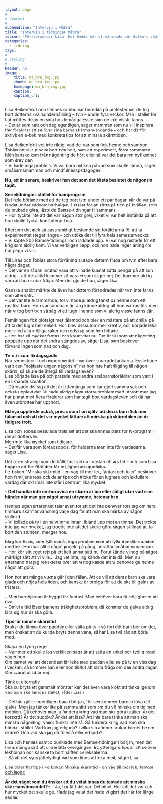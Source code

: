 ```yaml
---
layout: page
#
# Content
#
subheadline: "Intervju i Måbra"
title: "Intervju i tidningen Måbra"
teaser: "Föräldraskap: Lisa: Det hände när vi minskade vår dotters skärmtid"
categories:
  - tidning
tags:
#
# Styling
#
header: no
image:
    title: ma_bra_img.jpg
    thumb: ma_bra_img.jpg
    homepage: ma_bra_img.jpg
    caption:
    caption_url: 
---
```

Lisa Heikenfeldt och hennes sambo var beredda på protester när de tog bort dotterns kvällsunderhållning – tv:n – under fyra veckor. Men i stället för tjat möttes de av en sida hos femåriga Essie som de inte visste fanns.\
– Det är som natt och dag egentligen, säger mamman som nu vill inspirera fler föräldrar att se över sina barns skärmanvändande – och har därför skrivit en e-bok med konkreta tips för att minska skärmtiden.

Lisa Heikenfeldt vet inte riktigt vad det var som fick henne och sambon Tobias att vilja plocka bort tv:n helt, som ett experiment, förra sommaren. Idén kanske kom från någonting de hört eller så var det bara ren nyfikenhet som drev den.\
– Vi hade inga problem. Vi var bara nyfikna på vad som skulle hända, säger småbarnsmamman och mindfulnesspedagogen.

**Nu, ett år senare, beskriver hon det som det bästa beslutet de någonsin tagit.**

**Serietidningar i stället för barnprogram**\
Det hela började med att de tog bort tv:n under ett par dagar, när de var på landet under midsommarhelgen. I stället för att sätta på tv:n på kvällen, som de brukade göra, läste de Bamse-tidningar tillsammans.\
– Hon tyckte inte att det var någon stor grej, vilket vi var helt inställda på att hon skulle tycka, konstaterar Lisa.

Eftersom det gick så pass smidigt bestämde sig föräldrarna för att ta experimentet steget längre – och utöka det till fyra hela semesterveckor.\
– Vi köpte 200 Bamse-tidningar och laddade upp. Vi var nog rustade för ett krig som aldrig kom. Vi var verkligen pepp, och hon hade ingen aning om hur pepp vi var.

Till Lisas och Tobias stora förvåning slutade dottern fråga om tv:n efter bara några dagar.\
– Det var en sådan inrutad vana att vi hade kunnat sätta pengar på att hon aldrig... att det alltid kommer att vara vi som säger nej. Det kommer aldrig vara att hon slutar fråga. Men det gjorde hon, säger Lisa.

Ganska snabbt märkte de även hur dottern förändrades när tv:n inte fanns som alternativ.\
– Det var lite skrämmande, för vi hade ju aldrig tänkt på henne som ett rastlöst barn. Hon var som barn är. Jag kände aldrig att hon var rastlös, men när vi tog bort tv:n så såg vi ett lugn i henne som vi aldrig visste fanns där.

Femåringen fick plötsligt mer tålamod och blev en mästare på att chilla, på att ta det lugnt helt enkelt. Hon blev dessutom mer kreativ, och började leka mer med alla möjliga saker och redskap som hon hittade.\
– Hon har så mycket fantasi och kreativitet nu. Det är väl som att någonting poppade upp när det andra stängdes av, säger Lisa, som beskriver förvandlingen som natt och dag. 

**Tv:n är som lördagsgodis**\
När semestern – och experimentet – var över snurrade tankarna. Essie hade varit den ”nöjdaste ungen någonsin” när hon inte haft tillgång till någon skärm, så skulle de återgå till vardagsteven?\
Lisa började läsa på och pratade med andra småbarnsföräldrar som varit i en liknande situation.\
– Då visade det sig att det är jättemånga som har gjort samma sak och också upplevt det. Vi hade aldrig några större problem med utbrott men jag har pratat med flera föräldrar som har tagit bort vardagsteven och då har även utbrotten har upphört.

**Många upplevde också, precis som hon själv, att deras barn fick mer tålamod och att det var mycket lättare att minska på skärmtiden än de tidigare trott.**

Lisa och Tobias beslutade trots allt att det ska finnas plats för tv-program i deras dotters liv.\
Men inte lika mycket som tidigare.\
– Det får vara som lördagsgodis, för helgerna men inte för vardagarna, säger Lisa.

Det är en strategi som de hållit fast vid nu i nästan ett års tid – och som Lisa hoppas att fler föräldrar får möjlighet att upptäcka.\
I e-boken "Minska skärmtid – en väg till mer lek, fantasi och lugn" beskriver hon familjens resa och delar tips och tricks för en lugnare och lekfullare vardag där skärmar inte står i centrum lika mycket.

**– Det handlar inte om huruvida en skärm är bra eller dåligt utan vad som händer när man ger något annat utrymme, betonar hon.**

Hennes egen erfarenhet talar även för att det inte behöver röra sig om flera timmars skärmanvändning varje dag för att man ska märka av någon skillnad.\
– Vi kollade på tv i en halvtimme innan, ibland upp mot en timme. Det tyckte inte jag var mycket, jag trodde inte att det skulle göra någon skillnad att ta bort den stunden, medger hon.

Idag har Essie, som fyllt sex år, inga problem med att fylla den där stunden med lek. Hon har alltid något projekt på gång, berättar småbarnsmamman.\
– Hon kör sitt eget rejs på ett helt annat sätt nu. Förut kände vi nog på något märkligt sätt att vi ville... Jag vet inte, jag kände det inte då. Men nu efterhand har jag reflekterat över att vi nog kände att vi behövde ge henne något att göra.

Hon tror att många vuxna går i den fällan. Att de vill att deras barn ska vara glada och nöjda hela tiden, och kanske är oroliga för att de ska bli galna av tristess.

– Men barnhjärnan är byggd för fantasi. Man behöver bara få möjligheten att öva.\
– Om vi alltid löser barnens tråkighetsproblem, då kommer de själva aldrig lära sig hur de ska göra.

**Tips för mindre skärmtid**\
Brukar du lämna över paddan eller sätta på tv:n så fort ditt barn ber om det, men önskar att du kunde bryta denna vana, så har Lisa två råd att börja med.

Skapa en tydlig regel\
– Nummer ett skulle jag verkligen säga är att sätta en enkel och tydlig regel, säger hon.\
Om barnet vet att det endast får leka med paddan eller se på tv en viss dag i veckan, så kommer han eller hon tillslut att sluta fråga om den andra dagar. Om svaret alltid är nej.

Tänk ut alternativ\
Ska du bryta ett gammalt mönster kan det även vara klokt att tänka igenom vad som ska hända i stället, råder Lisa.\

 – Det här gäller egentligen bara i början, för sen kommer barnen lösa det själva. Men jag tänker lite på samma sätt som om du vill minska din tid med mobilen. Då behöver man ju fundera kring vad man ska göra istället. Är det korsord? Är det sudoku? Är det att läsa? 
Att inte bara tänka att man ska minska någonting, vanor funkar inte så. Så fundera kring vad som ska hända i stället. Vad kan jag erbjuda? I vilka situationer brukar barnet be om skärm? Och vad ska jag då föreslå eller erbjuda?

Lisa och hennes sambo bunkrade med Bamse-tidningar i början, men det finns många sätt att underlätta övergången. Ett ytterligare tips är att se över lekhörnan och kanske ta bort hälften av leksakerna.\
 – Så att det syns jättetydligt vad som finns att leka med, säger Lisa.



Lisa delar fler tips i [»e-boken Minska skärmtid – en väg till mer lek, fantasi och lugn«][1]


**Är det något som du önskar att du vetat innan du testade att minska skärmanvändandet?\***
– Ja, hur lätt det var. Definitivt. Hur lätt det var och hur mycket det skulle ge. Hade jag vetat det hade vi gjort det här för länge sedan.



 [1]: https://enhandbok.store/
